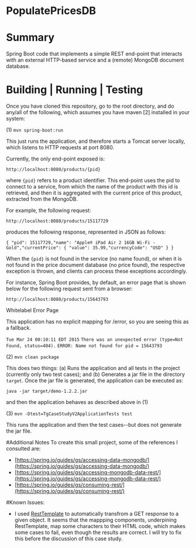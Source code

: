 # PopulatePricesDB
# Summary
Spring Boot code that implements a simple REST end-point that interacts with an external HTTP-based service
and a (remote) MongoDB document database.
# Building | Running | Testing
Once you have cloned this repository, go to the root directory, and do any/all of the following, which assumes you have maven [2] installed in your system:

(1) `mvn spring-boot:run`

This just runs the application, and therefore starts a Tomcat server locally, which
listens to HTTP requests at port 8080.

Currently, the only end-point exposed is:

`http://localhost:8080/products/{pid}`

where `{pid}` refers to a product identifier. This end-point uses the pid to
connect to a service, from which the name of the product with this id is
retrieved, and then it is aggregated with the current price of this product,
extracted from the MongoDB.

For example, the following request:

`http://localhost:8080/products/15117729`

produces the following response, represented in JSON as follows:

`{ "pid": 15117729,"name": "Apple® iPad Air 2 16GB Wi-Fi - Gold","currentPrice": { "value": 35.99,"currencyCode": "USD" } }`

When the `{pid}` is not found in the service (no name found), or when it is not
found in the price document database (no price found), the respective 
exception is thrown, and clients can process these exceptions accordingly.

For instance, Spring Boot provides, by default, an error page that is shown
below for the following request sent from a browser:

`http://localhost:8080/products/15643793`

Whitelabel Error Page

This application has no explicit mapping for /error, so you are seeing this as a fallback.

`Tue Mar 24 00:10:11 EDT 2015`
`There was an unexpected error (type=Not Found, status=404).`
`ERROR: Name not found for pid = 15643793`

(2) `mvn clean package`

This does two things: (a) Runs the application and all tests in the project (currently only two test cases); and (b) Generates a jar file in the directory `target`. Once the jar file is generated, the application can be executed as:

`java -jar target/demo-1.2.2.jar`

and then the application behaves as described above in (1)

(3) `mvn -Dtest=TgCaseStudyV2ApplicationTests test`

This runs the application and then the test cases--but does not generate the jar file.

#Additional Notes
To create this small project, some of the references I consulted are:
- [https://spring.io/guides/gs/accessing-data-mongodb/](https://spring.io/guides/gs/accessing-data-mongodb/)
- [https://spring.io/guides/gs/accessing-mongodb-data-rest/](https://spring.io/guides/gs/accessing-mongodb-data-rest/)
- [https://spring.io/guides/gs/consuming-rest/](https://spring.io/guides/gs/consuming-rest/)

#Known Issues:
- I used [RestTemplate](http://docs.spring.io/spring/docs/current/javadoc-api/org/springframework/web/client/RestTemplate.html) to automatically transfrom a GET response to a given object. It seems that the mappping components, underpining RestTemplate, map some characters to their HTML
code, which makes some cases to fail, even though the results are correct. I will try to fix this before
the discussion of this case study.
